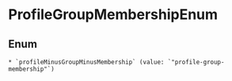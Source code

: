 
# ProfileGroupMembershipEnum

## Enum


    * `profileMinusGroupMinusMembership` (value: `"profile-group-membership"`)



